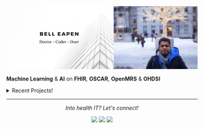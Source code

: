 <img src="https://raw.githubusercontent.com/dermatologist/dermatologist/master/banner-bell-eapen.png" alt="Bell Eapen - Physician into machine learning and AI">

**Machine Learning** & **AI** on **FHIR**, **OSCAR**, **OpenMRS** & **OHDSI** 

<details>
  <summary>Recent Projects!</summary>
  <br>
  
  * [ckblib: Tools to create a clinical knowledge graph from biomedical literature](https://github.com/dermatologist/ckblib)
  * [Fhiry: FHIR -> pandas.dataframe for AI and ML](https://github.com/dermatologist/fhiry)
  * [Skinmesh: A simple React component that uses the facemesh model from Tensorflowjs for facial cosmetic analysis](https://github.com/dermatologist/skinmesh). 
  * [FHIRFormJS: NPM module to convert FHIR Questionnaire JSON to JSON Schema for form rendering](https://github.com/dermatologist/fhirformjs)
  * [goscar-export: OSCAR EMR EForm Export (csv) to FHIR](https://github.com/dermatologist/goscar-export)
  * [DADPy: The swiss army knife for discharge abstract database!](https://github.com/dermatologist/dadpy)
  * [QRMine: Qualitative Research support tools in Python](https://github.com/dermatologist/nlp-qrmine)
  * [omopfhirmap: command-line tool for OMOP CDM <-> FHIR mapping](https://github.com/dermatologist/omopfhirmap)
  
  <br>
  <h2>Issues that need help! 🧑‍🔧 </h2>
  <br>
  
  * [Python - tox tests fail #83](https://github.com/dermatologist/nlp-qrmine/issues/83)
  * [Tests fail on bumping spring-boot-starter-parent from 2.4.5 to 2.5.2 #10](https://github.com/dermatologist/omopfhirmap/issues/10)
  * [Failed update hapi-fhir to > 5 #49](https://github.com/dermatologist/fhirql/issues/49)
  
  ![views](https://komarev.com/ghpvc/?username=dermatologist&style=flat-square&color=lightgray)<br>
  <a href="https://github.com/dermatologist">
    <img align="center" src="https://github-readme-stats.vercel.app/api?username=dermatologist&show_icons=true&count_private=true&hide=contribs&line_height=40" />
  </a>
  <a href="https://github.com/dermatologist">
    <img align="center" src="https://github-readme-stats.vercel.app/api/top-langs/?username=dermatologist&langs_count=8&hide=html,css,erlang,cpp,objective-c" />
  </a>

  <h2>Recent blog posts</h2>
  <!-- BLOG-POST-LIST:START -->
 <h2 class='h2-blog'><a class='a-lightblue' href=https://nuchange.ca/2021/07/open-source-for-healthcare.html>Open-source for healthcare</a></h2>
 <br>
 <h2 class='h2-blog'><a class='a-lightblue' href=https://canehealth.com/2021/07/ai-will-never-replace-the-doctor-or-will-it/>AI will never replace the doctor. Or will it?</a></h2>
 <br>
 <h2 class='h2-blog'><a class='a-lightblue' href=https://canehealth.com/2021/05/death-by-beep-bad-sound-design-costs-lives/>Death by beep? Bad sound design costs lives</a></h2>
 <br>
 <h2 class='h2-blog'><a class='a-lightblue' href=https://nuchange.ca/2021/04/clinical-knowledge-representation-for-reuse.html>Clinical knowledge representation for reuse</a></h2>
 <br>
 <h2 class='h2-blog'><a class='a-lightblue' href=https://nuchange.ca/2021/03/covid-vaccination-tracking-with-blockchain.html>COVID vaccination tracking with blockchain</a></h2>
 <br>
 <h2 class='h2-blog'><a class='a-lightblue' href=https://nuchange.ca/2021/03/chatting-with-fhir-endpoint.html>Chatting with FHIR endpoint</a></h2>
 <br>
 <h2 class='h2-blog'><a class='a-lightblue' href=https://nuchange.ca/2020/11/embeddings-in-healthcare-typingdna-and-skinmesh.html>Embeddings in healthcare: TypingDNA and Skinmesh</a></h2>
 <br>
 <h2 class='h2-blog'><a class='a-lightblue' href=https://nuchange.ca/2020/10/rendering-fhir-questionnaire-for-data-capture.html>Rendering FHIR Questionnaire for data capture</a></h2>
 <br>
 <h2 class='h2-blog'><a class='a-lightblue' href=https://canehealth.com/2020/08/ohdsi-omop-to-fhir-mapper/>OHDSI OMOP to FHIR mapper</a></h2>
 <br>
 <h2 class='h2-blog'><a class='a-lightblue' href=https://canehealth.com/2020/08/ohdsi-omop-cdm-etl-tools-in-python-net-and-go/>OHDSI OMOP CDM ETL Tools in Python, .Net and Go</a></h2>
 <br><!-- BLOG-POST-LIST:END -->
</details>
 

<hr>
<p align="center">
  <i>Into health IT? Let's connect!</i>

  <p align="center">
    <a href="https://nuchange.ca" alt="Home"><img src="https://nuchange.ca/wp-content/uploads/2021/08/home.png"></a>
    <a href="https://twitter.com/beapen" alt="Twitter"><img src="https://github.com/dermatologist/imdhruv99/blob/master/readme/twitter.png"></a>
    <a href="https://www.linkedin.com/in/beapen/" alt="Linkedin"><img src="https://github.com/dermatologist/imdhruv99/blob/master/readme/linkedin.png"></a>
  </p>  
</p>
